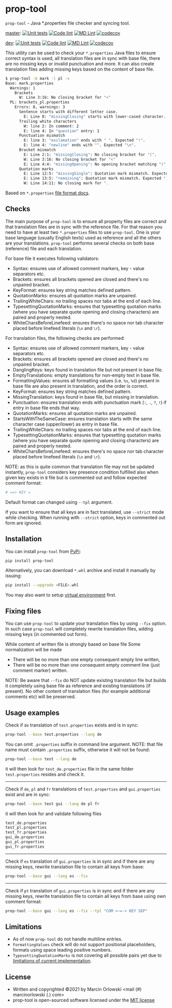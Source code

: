 # prop-tool #

`prop-tool` - Java *.properties file checker and syncing tool.

[master](https://github.com/MarcinOrlowski/prop-tool/tree/master):
[![Unit tests](https://github.com/MarcinOrlowski/prop-tool/actions/workflows/unittests.yml/badge.svg?branch=master)](https://github.com/MarcinOrlowski/prop-tool/actions/workflows/unittests.yml)
[![Code lint](https://github.com/MarcinOrlowski/prop-tool/actions/workflows/linter.yml/badge.svg?branch=master)](https://github.com/MarcinOrlowski/prop-tool/actions/workflows/linter.yml)
[![MD Lint](https://github.com/MarcinOrlowski/prop-tool/actions/workflows/markdown.yml/badge.svg?branch=master)](https://github.com/MarcinOrlowski/prop-tool/actions/workflows/markdown.yml)
[![codecov](https://codecov.io/gh/MarcinOrlowski/prop-tool/branch/master/graph/badge.svg?token=3THKJKSQ1G)](https://codecov.io/gh/MarcinOrlowski/prop-tool)

[dev](https://github.com/MarcinOrlowski/prop-tool/tree/dev):
[![Unit tests](https://github.com/MarcinOrlowski/prop-tool/actions/workflows/unittests.yml/badge.svg?branch=dev)](https://github.com/MarcinOrlowski/prop-tool/actions/workflows/unittests.yml)
[![Code lint](https://github.com/MarcinOrlowski/prop-tool/actions/workflows/linter.yml/badge.svg?branch=dev)](https://github.com/MarcinOrlowski/prop-tool/actions/workflows/linter.yml)
[![MD Lint](https://github.com/MarcinOrlowski/prop-tool/actions/workflows/markdown.yml/badge.svg?branch=dev)](https://github.com/MarcinOrlowski/prop-tool/actions/workflows/markdown.yml)
[![codecov](https://codecov.io/gh/MarcinOrlowski/prop-tool/branch/dev/graph/badge.svg?token=3THKJKSQ1G)](https://codecov.io/gh/MarcinOrlowski/prop-tool)

This utility can be used to check your `*.properties` Java files to ensure correct syntax is used, all translation files are in sync
with base file, there are no missing keys or invalid punctuation and more. It can also create translation files adding missing keys
based on the content of base file.

```bash
$ prop-tool -b mark -l pl -v
Base: mark.properties
  Warnings: 1
    Brackets
      W: Line 3:16: No closing bracket for "<"
  PL: brackets_pl.properties
    Errors: 8, warnings: 3
      Sentence starts with different letter case.
        E: Line 8: "missingClosing" starts with lower-cased character. Expected UPPER-cased.
      Trailing white characters
        W: line 2: In comment: 2
        E: line 4: In "question" entry: 1
      Punctuation mismatch
        E: line 3: "exclamation" ends with " ". Expected "!".
        E: line 4: "newline" ends with "". Expected "\n".
      Bracket mismatch
        E: Line 2:1: "missingClosing": No closing bracket for "(".
        W: Line 3:16: No closing bracket for "<"
        E: Line 4:4: "missingOpening": No opening bracket matching ")".
      Quotation marks
        E: Line 12:5: "missingSingle": Quotation mark mismatch. Expected ", found `.
        E: Line 13:5: "remaining": Quotation mark mismatch. Expected ", found `.
        W: Line 14:11: No closing mark for ".
```

Based on `*.properties`
[file format docs](https://docs.oracle.com/cd/E23095_01/Platform.93/ATGProgGuide/html/s0204propertiesfileformat01.html).

## Checks ##

The main purpose of `prop-tool` is to ensure all property files are correct and that translation files are in sync with the
reference file. For that reason you need to have at least two `*.properties` files to use `prop-tool`. One is your base language
(usually English texts) used as reference and all the others are your translations. `prop-tool` performs several checks on both
base (reference) file and each translation.

For base file it executes following validators:

* Syntax: ensures use of allowed comment markers, key - value separators etc.
* Brackets: ensures all brackets opened are closed and there's no unpaired bracket.
* KeyFormat: ensures key string matches defined pattern.
* QuotationMarks: ensures all quotation marks are unpaired.
* TrailingWhiteChars: no trailing spaces nor tabs at the end of each line.
* TypesettingQuotationMarks: ensures that typesetting quotation marks (where you have separate quote opening and closing characters) are paired and properly nested.
* WhiteCharsBeforeLinefeed: ensures there's no space nor tab character placed before linefeed literals (`\n` and `\r`).

For translation files, the following checks are performed:

* Syntax: ensures use of allowed comment markers, key - value separators etc.
* Brackets: ensures all brackets opened are closed and there's no unpaired bracket.
* DanglingKeys: keys found in translation file but not present in base file.
* EmptyTranslations: empty translations for non-empty text in base file.
* FormattingValues: ensures all formatting values (i.e. `%s`, `%d`) present in base file are also present in translation, and the
  order is correct.
* KeyFormat: ensures key string matches defined pattern.
* MissingTranslation: keys found in base file, but missing in translation.
* Punctuation: ensures translation ends with punctuation mark (`:`, `.`, `?`, `!`) if entry in base file ends that way.
* QuotationMarks: ensures all quotation marks are unpaired.
* StartsWithTheSameCase: ensures translation starts with the same character case (upper/lower) as entry in base file.
* TrailingWhiteChars: no trailing spaces nor tabs at the end of each line.
* TypesettingQuotationMarks: ensures that typesetting quotation marks (where you have separate quote opening and closing
  characters) are paired and properly nested.
* WhiteCharsBeforeLinefeed: ensures there's no space nor tab character placed before linefeed literals (`\n` and `\r`).

NOTE: as this is quite common that translation file may not be updated instantly, `prop-tool` considers key presence condition
fulfilled also when given key exists in `B` file but is commented out and follow expected comment format:

```bash
# ==> KEY =
```

Default format can changed using `--tpl` argument.

If you want to ensure that all keys are in fact translated, use `--strict` mode while checking. When running with `--strict` option,
keys in commented out form are ignored.

## Installation ##

You can install `prop-tool` from [PyPi](https://pypi.org/project/prop-tool/):

```bash
pip install prop-tool
```

Alternatively, you can download `*.whl` archive and install it manually by issuing:

```bash
pip install --upgrade <FILE>.whl
```

You may also want to setup [virtual environment](https://docs.python.org/3/library/venv.html) first.

## Fixing files ##

You can use `prop-tool` to update your translation files by using `--fix` option. In such case `prop-tool` will completely rewrite
translation files, adding missing keys (in commented out form).

While content of written file is strongly based on base file Some normalization will be made

* There will be no more than one empty consequent empty line written,
* There will be no more than one consequent empty comment line (just comment marker) written.

NOTE: Be aware that `--fix` do NOT update existing translation file but builds it completely using base file as reference and
existing translations (if present). No other content of translation files (for example additional comments etc) will be preserved.

## Usage examples ##

Check if `de` translation of `test.properties` exists and is in sync:

```bash
prop-tool --base test.properties --lang de
```

You can omit `.properties` suffix in command line argument. NOTE: that file name must contain `.properties`
suffix, otherwise it will not be found:

```bash
prop-tool --base test --lang de
```

it will then look for `test_de.properties` file in the same folder `test.properties` resides and check it.

---

Check if `de`, `pl` and `fr` translations of `test.properties` and `gui.properties` exist and are in sync:

```bash
prop-tool --base test gui --lang de pl fr
```

it will then look for and validate following files

```bash
test_de.properties
test_pl.properties
test_fr.properties
gui_de.properties
gui_pl.properties
gui_fr.properties
```

---

Check if `es` translation of `gui.properties` is in sync and if there are any missing keys, rewrite translation file to contain all
keys from base:

```bash
prop-tool --base gui --lang es --fix
```

---

Check if `pt` translation of `gui.properties` is in sync and if there are any missing keys, rewrite translation file to contain all
keys from base using own comment format:

```bash
prop-tool --base gui --lang es --fix --tpl "COM >~=-> KEY SEP"
```

## Limitations ##

* As of now `prop-tool` do not handle multiline entries.
* `FormattingValues` check will do not support positional placeholders, formats using space leading positive numbers.
* `TypesettingQuotationMarks` is not covering all possible pairs yet due
  to [limitations of current implementation](https://github.com/MarcinOrlowski/prop-tool/issues/19).

## License ##

* Written and copyrighted &copy;2021 by Marcin Orlowski <mail (#) marcinorlowski (.) com>
* prop-tool is open-sourced software licensed under the [MIT license](http://opensource.org/licenses/MIT)
